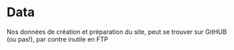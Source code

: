 # Data

Nos données de création et préparation du site, peut se trouver sur GitHUB (ou pas!), par contre inutile en FTP
